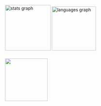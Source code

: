 
<div align="left">
  <img src="https://github-readme-stats.vercel.app/api?username=vinicciuus&hide_title=false&hide_rank=false&show_icons=true&include_all_commits=true&count_private=true&disable_animations=false&theme=dark&locale=en&hide_border=false&order=1" height="150" alt="stats graph"  />
  <img src="https://github-readme-stats.vercel.app/api/top-langs?username=vinicciuus&locale=en&hide_title=false&layout=compact&card_width=320&langs_count=5&theme=dark&hide_border=true&order=2" height="145" alt="languages graph"  />
</div>

###

<img align="center" height="140" src="https://i.pinimg.com/originals/18/aa/2e/18aa2e011f3ba1e58ff5400bd093102b.gif"  />

###

<div align="center">
</div>

###
